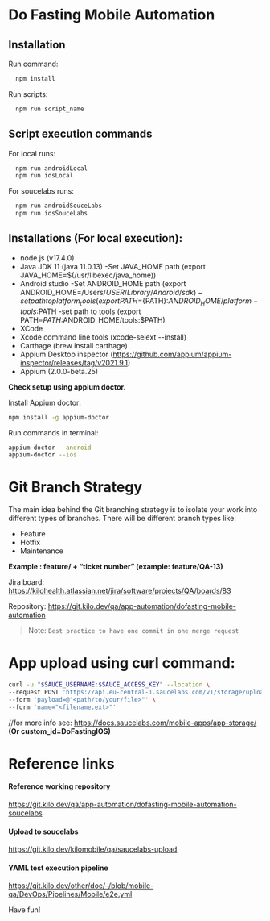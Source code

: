 # Do Fasting Mobile Automation

## Installation

Run command:

```sh
  npm install
```

Run scripts:

```sh
  npm run script_name
```

## Script execution commands

For local runs:

```sh
  npm run androidLocal
  npm run iosLocal
```

For soucelabs runs:

```sh
  npm run androidSouceLabs
  npm run iosSouceLabs
```

## Installations (For local execution):

- node.js (v17.4.0)
- Java JDK 11 (java 11.0.13)
  -Set JAVA_HOME path (export JAVA_HOME=$(/usr/libexec/java_home))
- Android studio
  -Set ANDROID_HOME path (export ANDROID_HOME=/Users/$USER/Library/Android/sdk)
  -set path to platform_tools (export PATH=${PATH}:$ANDROID_HOME/platform-tools:$PATH
  -set path to tools (export PATH=${PATH}:$ANDROID_HOME/tools:$PATH)
- XCode
- Xcode command line tools (xcode-selext --install)
- Carthage (brew install carthage)
- Appium Desktop inspector (https://github.com/appium/appium-inspector/releases/tag/v2021.9.1)
- Appium (2.0.0-beta.25)

**Check setup using appium doctor.**

Install Appium doctor:

```sh
npm install -g appium-doctor
```

Run commands in terminal:

```sh
appium-doctor --android
appium-doctor --ios
```

# Git Branch Strategy

The main idea behind the Git branching strategy is to isolate your work into different types of branches. There will be different branch types like:

- Feature
- Hotfix
- Maintenance

**Example : feature/ + “ticket number” (example: feature/QA-13)**

Jira board: https://kilohealth.atlassian.net/jira/software/projects/QA/boards/83

Repository: https://git.kilo.dev/qa/app-automation/dofasting-mobile-automation

> Note: `Best practice to have one commit in one merge request`

# App upload using curl command:

```sh
curl -u "$SAUCE_USERNAME:$SAUCE_ACCESS_KEY" --location \
--request POST 'https://api.eu-central-1.saucelabs.com/v1/storage/upload' \
--form 'payload=@"<path/to/your/file>"' \
--form 'name="<filename.ext>"'
```

//for more info see: https://docs.saucelabs.com/mobile-apps/app-storage/
**(Or custom_id=DoFastingIOS)**

# Reference links

#### Reference working repository

https://git.kilo.dev/qa/app-automation/dofasting-mobile-automation-soucelabs

#### Upload to soucelabs

https://git.kilo.dev/kilomobile/qa/saucelabs-upload

#### YAML test execution pipeline

https://git.kilo.dev/other/doc/-/blob/mobile-qa/DevOps/Pipelines/Mobile/e2e.yml

Have fun!
